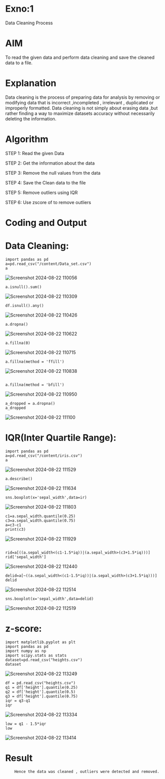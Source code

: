 # Exno:1
Data Cleaning Process

# AIM
To read the given data and perform data cleaning and save the cleaned data to a file.

# Explanation
Data cleaning is the process of preparing data for analysis by removing or modifying data that is incorrect ,incompleted , irrelevant , duplicated or improperly formatted. Data cleaning is not simply about erasing data ,but rather finding a way to maximize datasets accuracy without necessarily deleting the information.

# Algorithm
STEP 1: Read the given Data

STEP 2: Get the information about the data

STEP 3: Remove the null values from the data

STEP 4: Save the Clean data to the file

STEP 5: Remove outliers using IQR

STEP 6: Use zscore of to remove outliers

# Coding and Output

# Data Cleaning:
```
import pandas as pd
a=pd.read_csv("/content/Data_set.csv")
a
```
![Screenshot 2024-08-22 110056](https://github.com/user-attachments/assets/04e33d88-1efd-4c34-9f87-4988f53f09f1)

```
a.isnull().sum()
```
![Screenshot 2024-08-22 110309](https://github.com/user-attachments/assets/a265b44a-9cbe-4714-af88-f11cad26345e)

```
df.isnull().any()

```

![Screenshot 2024-08-22 110426](https://github.com/user-attachments/assets/e576f45e-52c3-4bb6-8efb-aea7ddfe5fe6)

```
a.dropna()
```
![Screenshot 2024-08-22 110622](https://github.com/user-attachments/assets/98ded597-3e15-4e7f-a79f-eadb3729f460)

```
a.fillna(0)
```
![Screenshot 2024-08-22 110715](https://github.com/user-attachments/assets/43b7daca-cbbc-4aa3-8324-1cb7e56d9cdc)

```
a.fillna(method = 'ffill')
```
![Screenshot 2024-08-22 110838](https://github.com/user-attachments/assets/29e39955-ece9-4744-aa48-3aa4e05a3542)

```

a.fillna(method = 'bfill')
```
![Screenshot 2024-08-22 110950](https://github.com/user-attachments/assets/7ae129a8-4f90-45ec-96e6-5be06ad496ce)


```
a_dropped = a.dropna()
a_dropped
```

![Screenshot 2024-08-22 111100](https://github.com/user-attachments/assets/5feaad4a-0a83-4d38-91d8-58a85d9fc80e)

# IQR(Inter Quartile Range):
```
import pandas as pd
a=pd.read_csv("/content/iris.csv")
a
```
![Screenshot 2024-08-22 111529](https://github.com/user-attachments/assets/186915bf-0955-4f15-b4a3-9fc9fa60fea1)


```
a.describe()
```
![Screenshot 2024-08-22 111634](https://github.com/user-attachments/assets/80247d49-0509-4f00-a598-6c89109be920)


```
sns.boxplot(x='sepal_width',data=ir)
```
![Screenshot 2024-08-22 111803](https://github.com/user-attachments/assets/2b4cfd71-326c-4f19-a911-f1d3cd5bf892)

```
c1=a.sepal_width.quantile(0.25)
c3=a.sepal_width.quantile(0.75)
a=c3-c1
print(c3)
```
![Screenshot 2024-08-22 111929](https://github.com/user-attachments/assets/b910ae98-c778-48a9-9c29-15ac92984a9c)

```

rid=a[((a.sepal_width<(c1-1.5*iq))|(a.sepal_width>(c3+1.5*iq)))]
rid['sepal_width']
```

![Screenshot 2024-08-22 112440](https://github.com/user-attachments/assets/5630ea44-e0a6-4f4d-bfa4-eb70c3221927)

```
delid=a[~((a.sepal_width<(c1-1.5*iq))|(a.sepal_width>(c3+1.5*iq)))]
delid

```

![Screenshot 2024-08-22 112514](https://github.com/user-attachments/assets/cb336669-f8c0-4726-a9a9-fb12ef8e7e7a)


```
sns.boxplot(x='sepal_width',data=delid)
```

![Screenshot 2024-08-22 112519](https://github.com/user-attachments/assets/f2c7526d-6d34-4d76-a698-e727ec9309c9)

# z-score:


```
import matplotlib.pyplot as plt
import pandas as pd
import numpy as np
import scipy.stats as stats
dataset=pd.read_csv("heights.csv")
dataset
```
![Screenshot 2024-08-22 113249](https://github.com/user-attachments/assets/e0741663-b725-4ed8-9551-1c5103198e51)

```
df = pd.read_csv("heights.csv")
q1 = df['height'].quantile(0.25)
q2 = df['height'].quantile(0.5)
q3 = df['height'].quantile(0.75)
iqr = q3-q1
iqr
```
![Screenshot 2024-08-22 113334](https://github.com/user-attachments/assets/550b7b66-873b-455f-a22f-3451174067e5)

```
low = q1 - 1.5*iqr
low
```
![Screenshot 2024-08-22 113414](https://github.com/user-attachments/assets/9cf441dd-00c2-4cb1-bf75-dcd8f206f296)


# Result
        Hence the data was cleaned , outliers were detected and removed.

